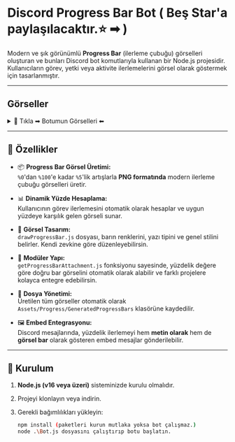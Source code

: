 # Discord Progress Bar Bot ( Beş Star'a paylaşılacaktır.⭐ ➡ )

Modern ve şık görünümlü **Progress Bar** (ilerleme çubuğu) görselleri oluşturan ve bunları Discord bot komutlarıyla kullanan bir Node.js projesidir. Kullanıcıların görev, yetki veya aktivite ilerlemelerini görsel olarak göstermek için tasarlanmıştır.

---

## Görseller

<details>
  <summary>📸 Tıkla ➡ Botumun Görselleri ⬅</summary>

  <br>

  | Bar Komutları 1 | Bar Komutları 2 |
  |----------|----------|
  | <img src="https://github.com/user-attachments/assets/5490e6aa-be9c-47de-9720-aad466315c79" width="360" /> | <img src="https://github.com/user-attachments/assets/c9423330-f485-46e5-adf3-a04640971c41" width="360" /> |

  <br>

  | Görev Komutları | Görsel Kaydetme |
  |----------|----------|
  | <img src="https://github.com/user-attachments/assets/8359e955-6461-490f-b98b-bcfaa1bdad1e" width="360" /> | <img src="https://github.com/user-attachments/assets/7b5bfc29-85a0-4f15-a285-6688de4d87fb" width="360" /> |

  <br>

  | Terminal Ekranı |
  |-----------------|
  | <img src="https://github.com/user-attachments/assets/a92d3f5b-c57d-425d-ae0f-6b9d1f546b24" width="700" /> |

</details>

---

## 🚀 Özellikler

- 📦 **Progress Bar Görsel Üretimi:**  
  `%0`'dan `%100`'e kadar `%5`'lik artışlarla **PNG formatında** modern ilerleme çubuğu görselleri üretir.

- 📊 **Dinamik Yüzde Hesaplama:**  
  Kullanıcının görev ilerlemesini otomatik olarak hesaplar ve uygun yüzdeye karşılık gelen görseli sunar.

- 🎨 **Görsel Tasarım:**  
  `drawProgressBar.js` dosyası, barın renklerini, yazı tipini ve genel stilini belirler. Kendi zevkine göre düzenleyebilirsin.

- 🧩 **Modüler Yapı:**  
  `getProgressBarAttachment.js` fonksiyonu sayesinde, yüzdelik değere göre doğru bar görselini otomatik olarak alabilir ve farklı projelere kolayca entegre edebilirsin.

- 📁 **Dosya Yönetimi:**  
  Üretilen tüm görseller otomatik olarak  
  `Assets/Progress/GeneratedProgressBars` klasörüne kaydedilir.

- 🖼️ **Embed Entegrasyonu:**  
  Discord mesajlarında, yüzdelik ilerlemeyi hem **metin olarak** hem de **görsel bar** olarak gösteren embed mesajlar gönderilebilir.

---

## 🔧 Kurulum

1. **Node.js (v16 veya üzeri)** sisteminizde kurulu olmalıdır.

2. Projeyi klonlayın veya indirin.

3. Gerekli bağımlılıkları yükleyin:

   ```bash
   npm install (paketleri kurun mutlaka yoksa bot çalışmaz.)
   node .\Bot.js dosyasını çalıştırıp botu başlatın.


   

   
